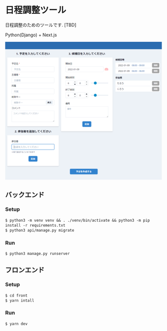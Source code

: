 # 日程調整ツール

日程調整のためのツールです. [TBD]

Python(Django) + Next.js

<img src="docs/app.png" alt="メイン画面" width="780"/>

## バックエンド

### Setup 

```shell
$ python3 -m venv venv && . ./venv/bin/activate && python3 -m pip install -r requirements.txt
$ python3 api/manage.py migrate
```

### Run

```shell
$ python3 manage.py runserver
```

## フロンエンド

### Setup

```shell
$ cd front
$ yarn intall
```

### Run

```shell
$ yarn dev
```
